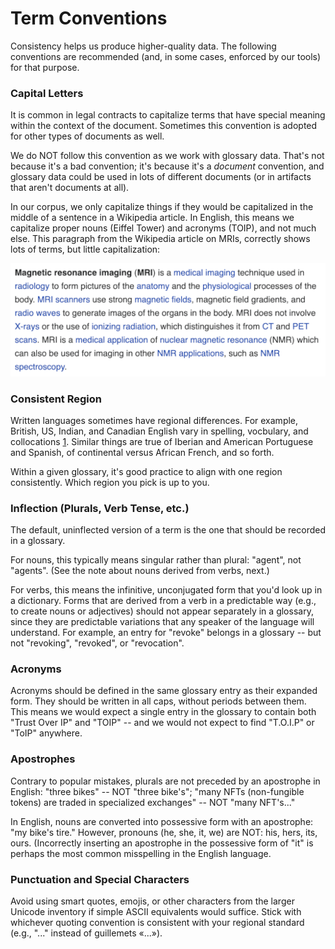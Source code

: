 # Term Conventions

Consistency helps us produce higher-quality data. The following conventions are recommended (and, in some cases, enforced by our tools) for that purpose.

### Capital Letters

It is common in legal contracts to capitalize terms that have special meaning within the context of the document. Sometimes this convention is adopted for other types of documents as well.

We do NOT follow this convention as we work with glossary data. That's not because it's a bad convention; it's because it's a *document* convention, and glossary data could be used in lots of different documents (or in artifacts that aren't documents at all).

In our corpus, we only capitalize things if they would be capitalized in the middle of a sentence in a Wikipedia article. In English, this means we capitalize proper nouns (Eiffel Tower) and acronyms (TOIP), and not much else. This paragraph from the Wikipedia article on MRIs, correctly shows lots of terms, but little capitalization:

![no extra caps](no-caps.png)

### Consistent Region

Written languages sometimes have regional differences. For example, British, US, Indian, and Canadian English vary in spelling, vocbulary, and collocations [1](https://www.britishcouncilfoundation.id/en/english/articles/british-and-american-english). Similar things are true of Iberian and American Portuguese and Spanish, of continental versus African French, and so forth.

Within a given glossary, it's good practice to align with one region consistently. Which region you pick is up to you.

### Inflection (Plurals, Verb Tense, etc.)

The default, uninflected version of a term is the one that should be recorded in a glossary.

For nouns, this typically means singular rather than plural: "agent", not "agents". (See the note about nouns derived from verbs, next.)

For verbs, this means the infinitive, unconjugated form that you'd look up in a dictionary. Forms that are derived from a verb in a predictable way (e.g., to create nouns or adjectives) should not appear separately in a glossary, since they are predictable variations that any speaker of the language will understand. For example, an entry for "revoke" belongs in a glossary -- but not "revoking", "revoked", or "revocation".

### Acronyms

Acronyms should be defined in the same glossary entry as their expanded form. They should be written in all caps, without periods between them. This means we would expect a single entry in the glossary to contain both "Trust Over IP" and "TOIP" -- and we would not expect to find "T.O.I.P" or "ToIP" anywhere.

### Apostrophes

Contrary to popular mistakes, plurals are not preceded by an apostrophe in English: "three bikes" -- NOT "three bike's"; "many NFTs (non-fungible tokens) are traded in specialized exchanges" -- NOT "many NFT's..."

In English, nouns are converted into possessive form with an apostrophe: "my bike's tire." However, pronouns (he, she, it, we) are NOT: his, hers, its, ours. (Incorrectly inserting an apostrophe in the possessive form of "it" is perhaps the most common misspelling in the English language.

### Punctuation and Special Characters

Avoid using smart quotes, emojis, or other characters from the larger Unicode inventory if simple ASCII equivalents would suffice. Stick with whichever quoting convention is consistent with your regional standard (e.g., "..." instead of guillemets «...»).
